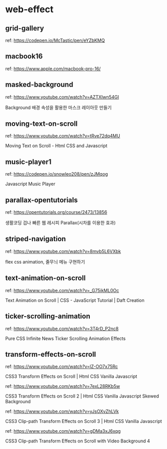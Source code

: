 # web-effect

## grid-gallery

ref: https://codepen.io/McTastic/pen/eYZbKMQ

## macbook16

ref: https://www.apple.com/macbook-pro-16/

## masked-background

ref: https://www.youtube.com/watch?v=AZTXIwn54GI

Background 배경 속성을 활용한 마스크 레이아웃 만들기

## moving-text-on-scroll

ref: https://www.youtube.com/watch?v=tRve72dq4MU

Moving Text on Scroll - Html CSS and Javascript

## music-player1

ref: https://codepen.io/snowleo208/pen/zJMqog

Javascript Music Player

## parallax-opentutorials

ref: https://opentutorials.org/course/2473/13856

생활코딩 겁나 빠른 웹 레시피 Parallax(시차를 이용한 효과)

## striped-navigation

ref: https://www.youtube.com/watch?v=8mvb5L6VXbk

flex css animation, 줄무늬 메뉴 구현하기

## text-animation-on-scroll

ref: https://www.youtube.com/watch?v=_G75ikML0Oc

Text Animation on Scroll | CSS - JavaScript Tutorial | Daft Creation

## ticker-scrolling-animation

ref: https://www.youtube.com/watch?v=3T4rD_P2nc8

Pure CSS Infinite News Ticker Scrolling Animation Effects

## transform-effects-on-scroll

ref: https://www.youtube.com/watch?v=lZ-OO7x75Rc

CSS3 Transform Effects on Scroll | Html CSS Vanilla Javascript

ref: https://www.youtube.com/watch?v=7exL28RKb5w

CSS3 Transform Effects on Scroll 2 | Html CSS Vanilla Javascript Skewed Background

ref: https://www.youtube.com/watch?v=yJsOXvZhLVk

CSS3 Clip-path Transform Effects on Scroll 3 | Html CSS Vanilla Javascript

ref: https://www.youtube.com/watch?v=gDMa3xJ6xqg

CSS3 Clip-path Transform Effects on Scroll with Video Background 4
